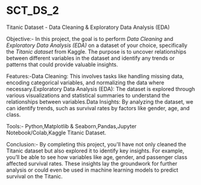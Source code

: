 # SCT_DS_2
Titanic Dataset - Data Cleaning & Exploratory Data Analysis (EDA)

Objective:-
In this project, the goal is to perform *Data Cleaning* and *Exploratory Data Analysis (EDA)* on a dataset of your choice, specifically the *Titanic dataset* from Kaggle. The purpose is to uncover relationships between different variables in the dataset and identify any trends or patterns that could provide valuable insights.

Features:-Data Cleaning: This involves tasks like handling missing data, encoding categorical variables, and normalizing the data where necessary.Exploratory Data Analysis (EDA): The dataset is explored through various visualizations and statistical summaries to understand the relationships between variables.Data Insights: By analyzing the dataset, we can identify trends, such as survival rates by factors like gender, age, and class.

Tools:- Python,Matplotlib & Seaborn,Pandas,Jupyter Notebook/Colab,Kaggle Titanic Dataset.

 Conclusion:-
By completing this project, you'll have not only cleaned the Titanic dataset but also explored it to identify key insights. For example, you’ll be able to see how variables like age, gender, and passenger class affected survival rates. These insights lay the groundwork for further analysis or could even be used in machine learning models to predict survival on the Titanic.
